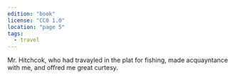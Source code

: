 ```yaml
---
edition: "book"
license: "CC0 1.0"
location: "page 5"
tags:
  - travel
---
```

Mr. Hitchcok, who had travayled in the plat for
fishing, made acquayntance with me, and offred me great curtesy.
